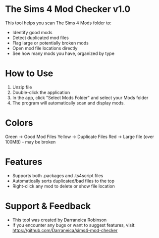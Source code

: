# The Sims 4 Mod Checker v1.0

This tool helps you scan The Sims 4 Mods folder to:
- Identify good mods
- Detect duplicated mod files
- Flag large or potentially broken mods
- Open mod file locations directly
- See how many mods you have, organized by type

# How to Use
1. Unzip file
2. Double-click the application
3. In the app, click "Select Mods Folder" and select your Mods folder
4. The program will automatically scan and display mods.

# Colors
Green -> Good Mod Files
Yellow -> Duplicate Files
Red -> Large file (over 100MB) - may be broken

# Features
- Supports both .packages and .ts4script files
- Automatically sorts duplicated/bad files to the top
- Right-click any mod to delete or show file location

# Support & Feedback
- This tool was created by Darraneica Robinson
- If you encounter any bugs or want to suggest features, visit:
https://github.com/Darraneica/sims4-mod-checker